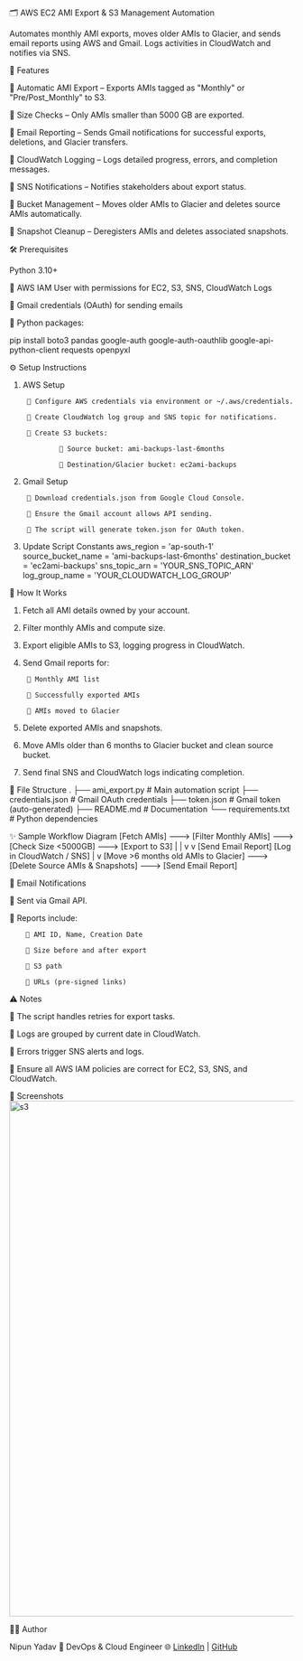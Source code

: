 🗂️ AWS EC2 AMI Export & S3 Management Automation

Automates monthly AMI exports, moves older AMIs to Glacier, and sends email reports using AWS and Gmail. Logs activities in CloudWatch and notifies via SNS.

🚀 Features

🔹 Automatic AMI Export – Exports AMIs tagged as "Monthly" or "Pre/Post_Monthly" to S3.

🔹 Size Checks – Only AMIs smaller than 5000 GB are exported.

🔹 Email Reporting – Sends Gmail notifications for successful exports, deletions, and Glacier transfers.

🔹 CloudWatch Logging – Logs detailed progress, errors, and completion messages.

🔹 SNS Notifications – Notifies stakeholders about export status.

🔹 Bucket Management – Moves older AMIs to Glacier and deletes source AMIs automatically.

🔹 Snapshot Cleanup – Deregisters AMIs and deletes associated snapshots.

🛠️ Prerequisites

Python 3.10+

🔹 AWS IAM User with permissions for EC2, S3, SNS, CloudWatch Logs

🔹 Gmail credentials (OAuth) for sending emails

🔹 Python packages:

pip install boto3 pandas google-auth google-auth-oauthlib google-api-python-client requests openpyxl

⚙️ Setup Instructions

1. AWS Setup

        🔹 Configure AWS credentials via environment or ~/.aws/credentials.

        🔹 Create CloudWatch log group and SNS topic for notifications.

        🔹 Create S3 buckets:

                🔹 Source bucket: ami-backups-last-6months

                🔹 Destination/Glacier bucket: ec2ami-backups

2. Gmail Setup

        🔹 Download credentials.json from Google Cloud Console.

        🔹 Ensure the Gmail account allows API sending.

        🔹 The script will generate token.json for OAuth token.

3. Update Script Constants
        aws_region = 'ap-south-1'
        source_bucket_name = 'ami-backups-last-6months'
        destination_bucket = 'ec2ami-backups'
        sns_topic_arn = 'YOUR_SNS_TOPIC_ARN'
        log_group_name = 'YOUR_CLOUDWATCH_LOG_GROUP'

📄 How It Works

1. Fetch all AMI details owned by your account.

2. Filter monthly AMIs and compute size.

3. Export eligible AMIs to S3, logging progress in CloudWatch.

4. Send Gmail reports for:

        🔹 Monthly AMI list

        🔹 Successfully exported AMIs

        🔹 AMIs moved to Glacier

5. Delete exported AMIs and snapshots.

6. Move AMIs older than 6 months to Glacier bucket and clean source bucket.

7. Send final SNS and CloudWatch logs indicating completion.

📂 File Structure
.
├── ami_export.py            # Main automation script
├── credentials.json         # Gmail OAuth credentials
├── token.json               # Gmail token (auto-generated)
├── README.md                # Documentation
└── requirements.txt         # Python dependencies

✨ Sample Workflow Diagram
[Fetch AMIs] ---> [Filter Monthly AMIs] ---> [Check Size <5000GB] ---> [Export to S3] 
        |                                         |
        v                                         v
  [Send Email Report]                     [Log in CloudWatch / SNS]
        |
        v
  [Move >6 months old AMIs to Glacier] ---> [Delete Source AMIs & Snapshots] ---> [Send Email Report]

📧 Email Notifications

🔹 Sent via Gmail API.

🔹 Reports include:

        🔹 AMI ID, Name, Creation Date

        🔹 Size before and after export

        🔹 S3 path

        🔹 URLs (pre-signed links)

⚠️ Notes

🔹 The script handles retries for export tasks.

🔹 Logs are grouped by current date in CloudWatch.

🔹 Errors trigger SNS alerts and logs.

🔹 Ensure all AWS IAM policies are correct for EC2, S3, SNS, and CloudWatch.

📸 Screenshots
<img width="1920" height="913" alt="s3" src="https://github.com/user-attachments/assets/4e3d858f-f811-4c3c-9b85-2b63a4004386" />


🧑‍💻 Author

Nipun Yadav 💼 DevOps & Cloud Engineer
🌐 [LinkedIn](https://www.linkedin.com/in/nipun-yadav-5bb736178/) | [GitHub](https://github.com/Nyadav123)
